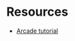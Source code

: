 
# Resources

- [Arcade tutorial](https://opensource.com/article/18/4/easy-2d-game-creation-python-and-arcade)